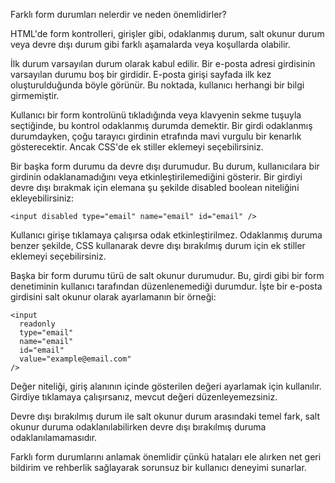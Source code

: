 Farklı form durumları nelerdir ve neden önemlidirler?

HTML'de form kontrolleri, girişler gibi, odaklanmış durum, salt okunur durum veya devre dışı durum gibi farklı aşamalarda veya koşullarda olabilir.

İlk durum varsayılan durum olarak kabul edilir. Bir e-posta adresi girdisinin varsayılan durumu boş bir girdidir. E-posta girişi sayfada ilk kez oluşturulduğunda böyle görünür. Bu noktada, kullanıcı herhangi bir bilgi girmemiştir.

Kullanıcı bir form kontrolünü tıkladığında veya klavyenin sekme tuşuyla seçtiğinde, bu kontrol odaklanmış durumda demektir. Bir girdi odaklanmış durumdayken, çoğu tarayıcı girdinin etrafında mavi vurgulu bir kenarlık gösterecektir. Ancak CSS'de ek stiller eklemeyi seçebilirsiniz.

Bir başka form durumu da devre dışı durumudur. Bu durum, kullanıcılara bir girdinin odaklanamadığını veya etkinleştirilemediğini gösterir. Bir girdiyi devre dışı bırakmak için elemana şu şekilde disabled boolean niteliğini ekleyebilirsiniz:
```
<input disabled type="email" name="email" id="email" />
```
Kullanıcı girişe tıklamaya çalışırsa odak etkinleştirilmez. Odaklanmış duruma benzer şekilde, CSS kullanarak devre dışı bırakılmış durum için ek stiller eklemeyi seçebilirsiniz.

Başka bir form durumu türü de salt okunur durumudur. Bu, girdi gibi bir form denetiminin kullanıcı tarafından düzenlenemediği durumdur. İşte bir e-posta girdisini salt okunur olarak ayarlamanın bir örneği:
```
<input
  readonly
  type="email"
  name="email"
  id="email"
  value="example@email.com"
/>
```
Değer niteliği, giriş alanının içinde gösterilen değeri ayarlamak için kullanılır. Girdiye tıklamaya çalışırsanız, mevcut değeri düzenleyemezsiniz.

Devre dışı bırakılmış durum ile salt okunur durum arasındaki temel fark, salt okunur duruma odaklanılabilirken devre dışı bırakılmış duruma odaklanılamamasıdır.

Farklı form durumlarını anlamak önemlidir çünkü hataları ele alırken net geri bildirim ve rehberlik sağlayarak sorunsuz bir kullanıcı deneyimi sunarlar.